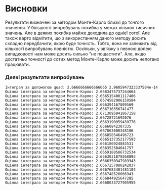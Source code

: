 # Висновки

Результати визначені за методом Монте-Карло близкі до точгого значення. У більшості випробувань похибка у межах кількох тисячних значень. Але в деяких похибка майже доходила до однієї сотої. Але також варто відмітити, що з використанням даного методу досить складно передбачити, якою буде точність. Тобто, вона не залежить від кількості випробувань повністю. Оскільки, у звʼязку з певною долею випадковості нам може досить сильно "не пощастити". Але, якщо достатньо точності до сотих метод Монте-Карло може досить непогано працювати.

### Деякі результати випробувань

```
Інтеграл за допомогою quad: 2.6666666666666665 2.9605947323337504e-14
Оцінка інтеграла за методом Монте-Карло: 2.6683475737244664
Оцінка інтеграла за методом Монте-Карло: 2.6665154001117406
Оцінка інтеграла за методом Монте-Карло: 2.6674582906158584
Оцінка інтеграла за методом Монте-Карло: 2.666394167809569
Оцінка інтеграла за методом Монте-Карло: 2.666716356741477
Оцінка інтеграла за методом Монте-Карло: 2.6713095941867158
Оцінка інтеграла за методом Монте-Карло: 2.66728721692076
Оцінка інтеграла за методом Монте-Карло: 2.6663190959430776
Оцінка інтеграла за методом Монте-Карло: 2.66660842307335
Оцінка інтеграла за методом Монте-Карло: 2.667063600348186
Оцінка інтеграла за методом Монте-Карло: 2.666858546496723
Оцінка інтеграла за методом Монте-Карло: 2.6665137352177593
Оцінка інтеграла за методом Монте-Карло: 2.666186924883531
Оцінка інтеграла за методом Монте-Карло: 2.666352504041757
Оцінка інтеграла за методом Монте-Карло: 2.6659188586732534
Оцінка інтеграла за методом Монте-Карло: 2.6663031879268893
Оцінка інтеграла за методом Монте-Карло: 2.6666350347989343
Оцінка інтеграла за методом Монте-Карло: 2.6667257080242037
Оцінка інтеграла за методом Монте-Карло: 2.6667683401481104
Оцінка інтеграла за методом Монте-Карло: 2.666748520066943
Оцінка інтеграла за методом Монте-Карло: 2.666844925647285
Оцінка інтеграла за методом Монте-Карло: 2.6668033727905955
```
